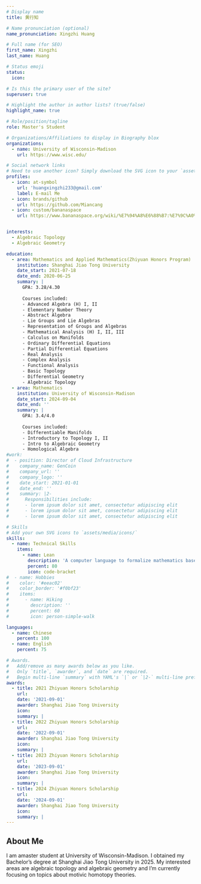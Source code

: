 ```yaml
---
# Display name
title: 黄行知

# Name pronunciation (optional)
name_pronunciation: Xingzhi Huang

# Full name (for SEO)
first_name: Xingzhi
last_name: Huang

# Status emoji
status:
  icon: 

# Is this the primary user of the site?
superuser: true

# Highlight the author in author lists? (true/false)
highlight_name: true

# Role/position/tagline
role: Master's Student

# Organizations/Affiliations to display in Biography blox
organizations:
  - name: University of Wisconsin-Madison
    url: https://www.wisc.edu/

# Social network links
# Need to use another icon? Simply download the SVG icon to your `assets/media/icons/` folder.
profiles:
  - icon: at-symbol
    url: 'huangxingzhi233@gmail.com'
    label: E-mail Me
  - icon: brands/github
    url: https://github.com/Miancang
  - icon: custom/bananaspace
    url: https://www.bananaspace.org/wiki/%E7%94%A8%E6%88%B7:%E7%9C%A0%E8%8B%8D


interests:
  - Algebraic Topology
  - Algebraic Geometry

education:
  - area: Mathematics and Applied Mathematics(Zhiyuan Honors Program)
    institution: Shanghai Jiao Tong University
    date_start: 2021-07-18
    date_end: 2020-06-25
    summary: |
      GPA: 3.28/4.30
      
      Courses included:
      - Advanced Algebra (H) I, II
      - Elementary Number Theory
      - Abstract Algebra
      - Lie Groups and Lie Algebras
      - Representation of Groups and Algebras
      - Mathematical Analysis (H) I, II, III
      - Calculus on Manifolds
      - Ordinary Differential Equations
      - Partial Differential Equations
      - Real Analysis
      - Complex Analysis
      - Functional Analysis
      - Basic Topology
      - Differential Geometry
      - Algebraic Topology
  - area: Mathematics
    institution: University of Wisconsin-Madison
    date_start: 2024-09-04
    date_end: ''
    summary: |
      GPA: 3.4/4.0
      
      Courses included:
      - Differentiable Manifolds
      - Introductory to Topology I, II
      - Intro to Algebraic Geometry
      - Homological Algebra
#work:
#  - position: Director of Cloud Infrastructure
#    company_name: GenCoin
#    company_url: ''
#    company_logo: ''
#    date_start: 2021-01-01
#    date_end: ''
#    summary: |2-
#      Responsibilities include:
#      - lorem ipsum dolor sit amet, consectetur adipiscing elit
#      - lorem ipsum dolor sit amet, consectetur adipiscing elit
#      - lorem ipsum dolor sit amet, consectetur adipiscing elit

# Skills
# Add your own SVG icons to `assets/media/icons/`
skills:
  - name: Technical Skills
    items:
      - name: Lean
        description: 'A computer language to formalize mathematics based on type theory'
        percent: 80
        icon: code-bracket
#  - name: Hobbies
#    color: '#eeac02'
#    color_border: '#f0bf23'
#    items:
#      - name: Hiking
#        description: ''
#        percent: 60
#        icon: person-simple-walk

languages:
  - name: Chinese
    percent: 100
  - name: English
    percent: 75

# Awards.
#   Add/remove as many awards below as you like.
#   Only `title`, `awarder`, and `date` are required.
#   Begin multi-line `summary` with YAML's `|` or `|2-` multi-line prefix and indent 2 spaces below.
awards:
  - title: 2021 Zhiyuan Honors Scholarship
    url:
    date: '2021-09-01'
    awarder: Shanghai Jiao Tong University
    icon:
    summary: |
  - title: 2022 Zhiyuan Honors Scholarship
    url:
    date: '2022-09-01'
    awarder: Shanghai Jiao Tong University
    icon:
    summary: |
  - title: 2023 Zhiyuan Honors Scholarship
    url:
    date: '2023-09-01'
    awarder: Shanghai Jiao Tong University
    icon:
    summary: |
  - title: 2024 Zhiyuan Honors Scholarship
    url:
    date: '2024-09-01'
    awarder: Shanghai Jiao Tong University
    icon:
    summary: |
---
```


## About Me

 I am amaster student at University of Wisconsin-Madison. I obtained my Bachelor’s degree at Shanghai Jiao Tong University in 2025. My interested areas are algebraic topology and algebraic geometry and I’m currently focusing on topics about motivic homotopy theories.
